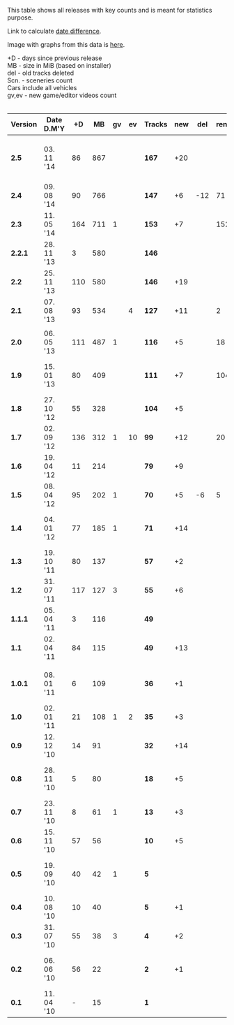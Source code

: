 This table shows all releases with key counts and is meant for statistics purpose.

Link to calculate [date difference](http://www.timeanddate.com/date/durationresult.html?d1=3&m1=11&y1=2014&d2=1&m2=2&y2=2015).

Image with graphs from this data is [here](http://i.imgur.com/0ZeEE5z.png).

+D - days since previous release<br>
MB - size in MiB (based on installer)<br>
del - old tracks deleted<br>
Scn. - sceneries count<br>
Cars include all vehicles<br>
gv,ev - new game/editor videos count<br>
<br />

<table><thead><th><b>Version</b></th><th><b>Date D.M'Y</b></th><th>+D</th><th>MB</th><th>gv</th><th>ev</th><th><b>Tracks</b></th><th>new</th><th>del</th><th>renewed</th><th><b>Scn.</b></th><th> New Sceneries </th><th> <b>Cars</b> </th><th> New Cars </th><th> <b>Changes</b> </th></thead><tbody>
<tr><td> <b>2.5</b> </td><td> 03. 11 '14 </td><td> 86 </td><td> 867</td><td>  </td><td>  </td><td>  <b>167</b></td><td> +20</td><td>   </td><td>    </td><td><b>34</b></td><td> Surreal, Stone, Space,<br>Alien, BlackDesert </td><td> 23 </td><td>  </td><td> renamed all tracks (3 letter prefix)  </td></tr>
<tr><td> <b>2.4</b> </td><td> 09. 08 '14 </td><td> 90 </td><td> 766</td><td>  </td><td>  </td><td>  <b>147</b></td><td> +6 </td><td>-12</td><td> 71 </td><td><b>29</b></td><td> Crystals, GreeceWhite </td><td> <b>23</b> </td><td> TU, SZ, FN, V1,V2,V3,O </td><td> deleted cars: XM, NS, FM </td></tr>
<tr><td> <b>2.3</b> </td><td> 11. 05 '14 </td><td> 164</td><td> 711</td><td>1 </td><td>  </td><td>  <b>153</b></td><td> +7 </td><td>   </td><td> 152</td><td> 27 </td><td>  </td><td> 19 </td><td>  </td><td> all tracks renewed, renamed 27 </td></tr>
<tr><td> <b>2.2.1</b></td><td>28. 11 '13 </td><td> 3  </td><td> 580</td><td>  </td><td>  </td><td>  <b>146</b></td><td>    </td><td>   </td><td>    </td><td> 27 </td><td>  </td><td> 19 </td><td>  </td><td>  </td></tr>
<tr><td> <b>2.2</b> </td><td> 25. 11 '13 </td><td> 110</td><td> 580</td><td>  </td><td>  </td><td>  <b>146</b></td><td> +19</td><td>   </td><td>    </td><td><b>27</b></td><td> Toxic </td><td> 19 </td><td>  </td><td>  </td></tr>
<tr><td> <b>2.1</b> </td><td> 07. 08 '13 </td><td> 93 </td><td> 534</td><td>  </td><td>4 </td><td>  <b>127</b></td><td> +11</td><td>   </td><td> 2  </td><td><b>26</b></td><td> Mars, VolcanicDark </td><td> <b>19</b> </td><td> UV, HR, OT, FR4, TW </td><td>  </td></tr>
<tr><td>  </td><td>  </td><td>  </td><td>  </td><td>  </td><td>  </td><td>  </td><td>  </td><td>  </td><td>  </td><td>  </td><td>  </td><td>  </td><td>  </td><td>  </td></tr>
<tr><td> <b>2.0</b> </td><td> 06. 05 '13 </td><td> 111</td><td> 487</td><td>1 </td><td>  </td><td>  <b>116</b></td><td> +5 </td><td>   </td><td> 18 </td><td><b>24</b></td><td> Finland, WinterWet </td><td> <b>14</b> </td><td> N1, S8, XZ, LK4 </td><td>  </td></tr>
<tr><td> <b>1.9</b> </td><td> 15. 01 '13 </td><td> 80 </td><td> 409</td><td>  </td><td>  </td><td>  <b>111</b></td><td> +7 </td><td>   </td><td> 104</td><td><b>22</b></td><td> Autumn, Moss,<br>JungleDark, AutumnDark </td><td> 10 </td><td>  </td><td> all tracks renewed, simulation changed </td></tr>
<tr><td> <b>1.8</b> </td><td> 27. 10 '12 </td><td> 55 </td><td> 328</td><td>  </td><td>  </td><td>  <b>104</b></td><td> +5 </td><td>   </td><td>    </td><td> 18 </td><td>  </td><td> <b>10</b> </td><td> S1 </td><td> deleted car: RS </td></tr>
<tr><td> <b>1.7</b> </td><td> 02. 09 '12 </td><td> 136</td><td> 312</td><td>1 </td><td>10</td><td> <b>99</b> </td><td> +12</td><td>   </td><td> 20 </td><td><b>18</b></td><td> Canyon, Asphalt,<br>SavannaDry </td><td> 10 </td><td>  </td><td> tracks: +7 VDrift, cars fixed </td></tr>
<tr><td> <b>1.6</b> </td><td> 19. 04 '12 </td><td> 11 </td><td> 214</td><td>  </td><td>  </td><td>  <b>79</b> </td><td> +9 </td><td>   </td><td>    </td><td> 15 </td><td>  </td><td> 10 </td><td>  </td><td>  </td></tr>
<tr><td> <b>1.5</b> </td><td> 08. 04 '12 </td><td> 95 </td><td> 202</td><td>1 </td><td>  </td><td>  <b>70</b> </td><td> +5 </td><td>-6 </td><td> 5  </td><td><b>15</b></td><td> DesertMud, ForestMntn </td><td> 10 </td><td>  </td><td>  </td></tr>
<tr><td> <b>1.4</b> </td><td> 04. 01 '12 </td><td> 77 </td><td> 185</td><td>1 </td><td>  </td><td>  <b>71</b> </td><td> +14</td><td>   </td><td>    </td><td><b>13</b></td><td> Volcanic, Unidentified,<br>ForestYellow, IslandDark </td><td> <b>10</b> </td><td> TC6, NS </td><td>  </td></tr>
<tr><td> <b>1.3</b> </td><td> 19. 10 '11 </td><td> 80 </td><td> 137</td><td>  </td><td>  </td><td>  <b>57</b> </td><td> +2 </td><td>   </td><td>    </td><td> 9  </td><td>  </td><td> 8 </td><td>  </td><td>  </td></tr>
<tr><td> <b>1.2</b> </td><td> 31. 07 '11 </td><td> 117</td><td> 127</td><td>3 </td><td>  </td><td>  <b>55</b> </td><td> +6 </td><td>   </td><td>    </td><td><b>9</b> </td><td> Mud, Greece, Australia </td><td> <b>8</b> </td><td> ES, FM </td><td>  </td></tr>
<tr><td> <b>1.1.1</b></td><td>05. 04 '11 </td><td> 3  </td><td> 116</td><td>  </td><td>  </td><td>  <b>49</b> </td><td>    </td><td>   </td><td>    </td><td> 6  </td><td>  </td><td> 6 </td><td>  </td><td>  </td></tr>
<tr><td> <b>1.1</b> </td><td> 02. 04 '11 </td><td> 84 </td><td> 115</td><td>  </td><td>  </td><td>  <b>49</b> </td><td> +13</td><td>   </td><td>    </td><td> 6  </td><td>  </td><td> 6 </td><td>  </td><td> <i>...see Changelog...</i> </td></tr>
<tr><td>  </td><td>  </td><td>  </td><td>  </td><td>  </td><td>  </td><td>  </td><td>  </td><td>  </td><td>  </td><td>  </td><td>  </td><td>  </td><td>  </td><td>  </td></tr>
<tr><td> <b>1.0.1</b></td><td>08. 01 '11 </td><td> 6  </td><td> 109</td><td>  </td><td>  </td><td>  <b>36</b> </td><td> +1 </td><td>   </td><td>    </td><td> 6  </td><td>  </td><td> 6 </td><td>  </td><td> update, fixes in editor, tutorial track </td></tr>
<tr><td> <b>1.0</b> </td><td> 02. 01 '11 </td><td> 21 </td><td> 108</td><td>1 </td><td>2 </td><td>  <b>35</b> </td><td> +3 </td><td>   </td><td>    </td><td><b>6</b> </td><td> Island </td><td> <b>6</b> </td><td> XM,RS2,M3 </td><td> fully functional Track Editor </td></tr>
<tr><td> <b>0.9</b> </td><td> 12. 12 '10 </td><td> 14 </td><td> 91 </td><td>  </td><td>  </td><td>  <b>32</b> </td><td> +14</td><td>   </td><td>    </td><td> 5  </td><td>  </td><td> 3 </td><td>  </td><td> track timing with records </td></tr>
<tr><td> <b>0.8</b> </td><td> 28. 11 '10 </td><td> 5  </td><td> 80 </td><td>  </td><td>  </td><td>  <b>18</b> </td><td> +5 </td><td>   </td><td>    </td><td><b>5</b> </td><td> Forest, Winter </td><td> 3 </td><td>  </td><td> road with alpha, terrain physics </td></tr>
<tr><td> <b>0.7</b> </td><td> 23. 11 '10 </td><td> 8  </td><td> 61 </td><td>1 </td><td>  </td><td>  <b>13</b> </td><td> +3 </td><td>   </td><td>    </td><td> 3  </td><td>  </td><td> 3 </td><td>  </td><td> car coloring, road pipes </td></tr>
<tr><td> <b>0.6</b> </td><td> 15. 11 '10 </td><td> 57 </td><td> 56 </td><td>  </td><td>  </td><td>  <b>10</b> </td><td> +5 </td><td>   </td><td>    </td><td> 3  </td><td>  </td><td> 3 </td><td>  </td><td> first Track Editor, many fixes </td></tr>
<tr><td> <b>0.5</b> </td><td> 19. 09 '10 </td><td> 40 </td><td> 42 </td><td>1 </td><td>  </td><td>  <b>5</b>  </td><td>  </td><td>  </td><td>   </td><td> 3  </td><td>    </td><td> 3 </td><td>  </td><td> materials, particles, desert yellow </td></tr>
<tr><td> <b>0.4</b> </td><td> 10. 08 '10 </td><td> 10 </td><td> 40 </td><td>  </td><td>  </td><td>  <b>5</b>  </td><td> +1 </td><td>   </td><td>    </td><td> 3  </td><td>  </td><td> 3 </td><td>  </td><td> test Loops track </td></tr>
<tr><td> <b>0.3</b> </td><td> 31. 07 '10 </td><td> 55 </td><td> 38 </td><td>3 </td><td>  </td><td>  <b>4</b>  </td><td> +2 </td><td>   </td><td>    </td><td><b>3</b> </td><td> Desert, Savanna </td><td> 3 </td><td>  </td><td> roads, 3 test tracks, minimap </td></tr>
<tr><td> <b>0.2</b> </td><td> 06. 06 '10 </td><td> 56 </td><td> 22 </td><td>  </td><td>  </td><td>  <b>2</b>  </td><td> +1 </td><td>   </td><td>    </td><td><b>1</b> </td><td> Jungle </td><td> <b>3</b> </td><td> CT, 360 </td><td> OGRE terrain, vegeatation, no roads </td></tr>
<tr><td> <b>0.1</b> </td><td> 11. 04 '10 </td><td> -  </td><td> 15 </td><td>  </td><td>  </td><td>  <b>1</b>  </td><td>    </td><td>   </td><td>    </td><td><b>0</b> </td><td>  </td><td> <b>1</b> </td><td> 3S </td><td> initial, only VDrift track, no gui </td></tr>